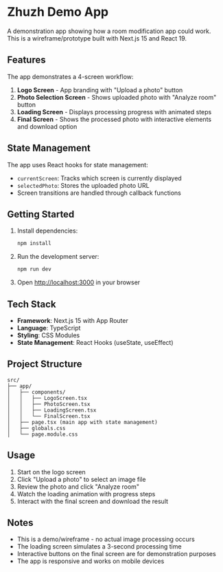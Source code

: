 # Zhuzh Demo App

A demonstration app showing how a room modification app could work. This is a wireframe/prototype built with Next.js 15 and React 19.

## Features

The app demonstrates a 4-screen workflow:

1. **Logo Screen** - App branding with "Upload a photo" button
2. **Photo Selection Screen** - Shows uploaded photo with "Analyze room" button
3. **Loading Screen** - Displays processing progress with animated steps
4. **Final Screen** - Shows the processed photo with interactive elements and download option

## State Management

The app uses React hooks for state management:
- `currentScreen`: Tracks which screen is currently displayed
- `selectedPhoto`: Stores the uploaded photo URL
- Screen transitions are handled through callback functions

## Getting Started

1. Install dependencies:
   ```bash
   npm install
   ```

2. Run the development server:
   ```bash
   npm run dev
   ```

3. Open [http://localhost:3000](http://localhost:3000) in your browser

## Tech Stack

- **Framework**: Next.js 15 with App Router
- **Language**: TypeScript
- **Styling**: CSS Modules
- **State Management**: React Hooks (useState, useEffect)

## Project Structure

```
src/
├── app/
│   ├── components/
│   │   ├── LogoScreen.tsx
│   │   ├── PhotoScreen.tsx
│   │   ├── LoadingScreen.tsx
│   │   └── FinalScreen.tsx
│   ├── page.tsx (main app with state management)
│   ├── globals.css
│   └── page.module.css
```

## Usage

1. Start on the logo screen
2. Click "Upload a photo" to select an image file
3. Review the photo and click "Analyze room"
4. Watch the loading animation with progress steps
5. Interact with the final screen and download the result

## Notes

- This is a demo/wireframe - no actual image processing occurs
- The loading screen simulates a 3-second processing time
- Interactive buttons on the final screen are for demonstration purposes
- The app is responsive and works on mobile devices
